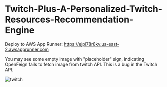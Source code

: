 # Twitch-Plus-A-Personalized-Twitch-Resources-Recommendation-Engine

Deploy to AWS App Runner: https://ejpi78r8kv.us-east-2.awsapprunner.com 

You may see some empty image with "placeholder" sign, indicating OpenFeign fails to fetch image from twitch API. This is a bug in the Twitch API.

![twitch](https://github.com/user-attachments/assets/c01af112-87d3-426d-8df8-3fe71bb1487b)
